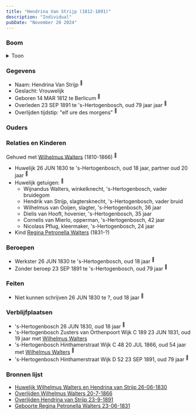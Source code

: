 ```yaml
---
title: "Hendrina Van Strijp (1812-1891)"
description: "Individual"
pubDate: "November 20 2024"
---
```


### Boom
<details><summary>Toon</summary>

![test](https://www.plantuml.com/plantuml/svg/ZP9FImCn4CNl-HI3FNWgP7UrQYbLAoqgAiNw1qybkplkniuc9PD5IkbtDxLBBIZgBKpcvVtcPSxOA-VhYWJFj9ahfof8LJOhdArDVc79El1E6GvNQBmeTOwGQPSHRivOpVq2AgnITBmfiKU7rY_cA7PUpKWnmr80mC2w7Dr3gREPGUPUhrBQzFkGY9KG-p3-j68XDfAzIpIvqqR1ap8myKw_pVT0CLn96IKIjlBMQ31CXadmMBvgf7m5lMwgqiKqjTuJTliG7S3j-Jr4nr4C0tIaixhQQUPPJJHL9fzcpZAdDj05LPp0P3WEgfC8zhbzYSxR0argEIlNn0tciwOIgQePdXM527WB6Hy1j8R9w70q-0qk3d0lQpW9f_-Wad3zU1FQEvsVg1geNlSTyroROgte1CLTK2Jo4sqafJmuX1RfelGB9BBl0MyhlSTY7VeOlGkMHEhRN4Sn_2Fq45zZ-qDyVuvv6h9OYUQhs-q6MZInVXMQOTeDc11dOMl2Ndy0)
</details>

### Gegevens
- Naam: Hendrina Van Strijp <sup><a href="../s00173/" style="text-decoration:none" title="Huwelijk Wilhelmus Walters en Hendrina van Strijp 26-06-1830">:link:</a></sup>
- Geslacht: Vrouwelijk
- Geboren 14 MAR 1812 te Berlicum <sup><a href="../s00173/" style="text-decoration:none" title="Huwelijk Wilhelmus Walters en Hendrina van Strijp 26-06-1830">:link:</a></sup>
- Overleden 23 SEP 1891 te 's-Hertogenbosch, oud 79 jaar jaar <sup><a href="../s00232/" style="text-decoration:none" title="Overlijden Hendrina van Strijp 23-9-1891">:link:</a></sup>
- Overlijden tijdstip: "elf ure des morgens" <sup><a href="../s00232/" style="text-decoration:none" title="Overlijden Hendrina van Strijp 23-9-1891">:link:</a></sup>

### Ouders

### Relaties en Kinderen

Gehuwd met [Wilhelmus Walters](../i00127/) (1810-1866) <sup><a href="../s00173/" style="text-decoration:none" title="Huwelijk Wilhelmus Walters en Hendrina van Strijp 26-06-1830">:link:</a></sup>
- Huwelijk 26 JUN 1830 te 's-Hertogenbosch, oud 18 jaar, partner oud 20 jaar <sup><a href="../s00173/" style="text-decoration:none" title="Huwelijk Wilhelmus Walters en Hendrina van Strijp 26-06-1830">:link:</a></sup>
- Huwelijk getuigen:  <sup><a href="../s00173/" style="text-decoration:none" title="Huwelijk Wilhelmus Walters en Hendrina van Strijp 26-06-1830">:link:</a></sup>
  - Wijnandus Walters, winkelknecht, \'s-Hertogenbosch, vader bruidegom
  - Hendrik van Strijp, slagtersknecht, \'s-Hertogenbosch, vader bruid
  - Wilhelmus van Ooijen, slagter, \'s-Hertogenbosch, 36 jaar
  - Dielis van Hooft, hovenier, \'s-Hertogenbosch, 35 jaar
  - Cornelis van Mierlo, opperman, \'s-Hertogenbosch, 42 jaar
  - Nicolass Pflug, kleermaker, \'s-Hertogenbosch, 24 jaar
- Kind [Regina Petronella Walters](../i00172/) (1831-?)

### Beroepen
- Werkster 26 JUN 1830 te 's-Hertogenbosch, oud 18 jaar <sup><a href="../s00173/" style="text-decoration:none" title="Huwelijk Wilhelmus Walters en Hendrina van Strijp 26-06-1830">:link:</a></sup>
- Zonder beroep 23 SEP 1891 te 's-Hertogenbosch, oud 79 jaar <sup><a href="../s00232/" style="text-decoration:none" title="Overlijden Hendrina van Strijp 23-9-1891">:link:</a></sup>

### Feiten
- Niet kunnen schrijven 26 JUN 1830 te ?, oud 18 jaar <sup><a href="../s00173/" style="text-decoration:none" title="Huwelijk Wilhelmus Walters en Hendrina van Strijp 26-06-1830">:link:</a></sup>

### Verblijfplaatsen
- 's-Hertogenbosch  26 JUN 1830, oud 18 jaar  <sup><a href="../s00173/" style="text-decoration:none" title="Huwelijk Wilhelmus Walters en Hendrina van Strijp 26-06-1830">:link:</a></sup>
- 's-Hertogenbosch Zusters van Orthenpoort Wijk C 189 23 JUN 1831, oud 19 jaar met [Wilhelmus Walters](../i00127/) 
- 's-Hertogenbosch Hinthamerstraat Wijk C 48 20 JUL 1866, oud 54 jaar met [Wilhelmus Walters](../i00127/) <sup><a href="../s00231/" style="text-decoration:none" title="Overlijden Wilhelmus Walters 20-7-1866">:link:</a></sup>
- 's-Hertogenbosch Hinthamerstraat Wijk D 52 23 SEP 1891, oud 79 jaar  <sup><a href="../s00232/" style="text-decoration:none" title="Overlijden Hendrina van Strijp 23-9-1891">:link:</a></sup>

### Bronnen lijst
- [Huwelijk Wilhelmus Walters en Hendrina van Strijp 26-06-1830](../s00173/)
- [Overlijden Wilhelmus Walters 20-7-1866](../s00231/)
- [Overlijden Hendrina van Strijp 23-9-1891](../s00232/)
- [Geboorte Regina Petronella Walters 23-06-1831](../s00297/)